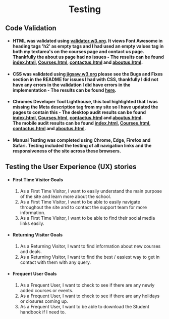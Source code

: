 <h1 align="center">Testing</h1> 

## Code Validation
- #### HTML was validated using [validator.w3.org](https://validator.w3.org/). It views Font Awesome in heading tags 'h2' as empty tags and I had used an empty values tag in both my textarea's on the courses page and contact us page. Thankfully the about us page had no issues - The results can be found [index.html](images/home_page.png), [Courses.html](images/courses_page.png), [contactus.html](images/contactus_page.png) and [aboutus.html](images/aboutus_page.png).
- #### CSS was validated using [jigsaw.w3.org](https://jigsaw.w3.org/css-validator/) please see the Bugs and Fixes section in the README for issues I had with CSS, thankfully I did not have any errors in the validation I did have errors in the implementation - The results can be found [here](images/css.png).
- #### Chromes Developer Tool Lighthouse, this tool highlighted that I was missing the Meta description tag from my site so I have updated the pages to contain this - The desktop audit results can be found [index.html](pdf/desktop_index.pdf), [Courses.html](pdf/desktop_courses.pdf), [contactus.html](pdf/desktop_contactus.pdf) and [aboutus.html](pdf/desktop_aboutus.pdf). <br/>The mobile audit results can be found [index.html](pdf/mobile_index.pdf), [Courses.html](pdf/mobile_courses.pdf), [contactus.html](pdf/mobile_contactus.pdf) and [aboutus.html](pdf/mobile_aboutus.pdf). 

- #### Manual Testing was completed using Chrome, Edge, Firefox and Safari. Testing included the testing of all navigation links and the responsiveness of the site across these browsers. 

## Testing the User Experience (UX) stories

-   #### First Time Visitor Goals
    1. As a First Time Visitor, I want to easily understand the main purpose of the site and learn more about the school.
    2. As a First Time Visitor, I want to be able to easily navigate throughout the site and to contact the support team for more information.
    3. As a First Time Visitor, I want to be able to find their social media links easily.

-   #### Returning Visitor Goals
    1. As a Returning Visitor, I want to find information about new courses and deals.
    2. As a Returning Visitor, I want to find the best / easiest way to get in contact with them with any query.

-   #### Frequent User Goals
    1. As a Frequent User, I want to check to see if there are any newly added courses or events.
    2. As a Frequent User, I want to check to see if there are any holidays or closures coming up.
    3. As a Frequent User, I want to be able to download the Student handbook if I need to.